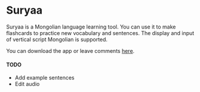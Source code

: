 # Suryaa

Suryaa is a Mongolian language learning tool. You can use it to make flashcards to practice new vocabulary and sentences. The display and input of vertical script Mongolian is supported.

You can download the app or leave comments [here](http://www.studymongolian.net/apps/suryaa/).

#### TODO
* Add example sentences
* Edit audio
